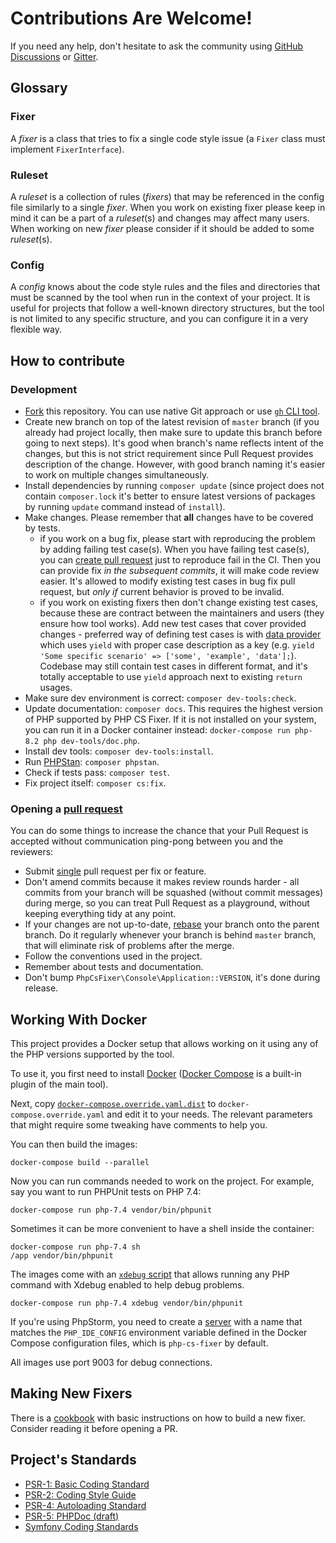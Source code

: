 # Contributions Are Welcome!

If you need any help, don't hesitate to ask the community using [GitHub Discussions](https://github.com/PHP-CS-Fixer/PHP-CS-Fixer/discussions/categories/q-a) or [Gitter](https://gitter.im/PHP-CS-Fixer/Lobby).

## Glossary

### Fixer

A *fixer* is a class that tries to fix a single code style issue (a ``Fixer`` class must implement ``FixerInterface``).

### Ruleset

A *ruleset* is a collection of rules (*fixers*) that may be referenced in the config file similarly to a single *fixer*. When you work on existing fixer please keep in mind it can be a part of a *ruleset*(s) and changes may affect many users. When working on new *fixer* please consider if it should be added to some *ruleset*(s).

### Config

A *config* knows about the code style rules and the files and directories that must be scanned by the tool when run in the context of your project. It is useful for projects that follow a well-known directory structures, but the tool is not limited to any specific structure, and you can configure it in a very flexible way.

## How to contribute

### Development

* [Fork](https://help.github.com/articles/fork-a-repo/) this repository. You can use native Git approach or use [`gh` CLI tool](https://cli.github.com/).
* Create new branch on top of the latest revision of `master` branch (if you already had project locally, then make sure to update this branch before going to next steps). It's good when branch's name reflects intent of the changes, but this is not strict requirement since Pull Request provides description of the change. However, with good branch naming it's easier to work on multiple changes simultaneously.
* Install dependencies by running `composer update` (since project does not contain `composer.lock` it's better to ensure latest versions of packages by running `update` command instead of `install`).
* Make changes. Please remember that **all** changes have to be covered by tests.
  * if you work on a bug fix, please start with reproducing the problem by adding failing test case(s). When you have failing test case(s), you can [create pull request](#opening-a-pull-request) just to reproduce fail in the CI. Then you can provide fix _in the subsequent commits_, it will make code review easier. It's allowed to modify existing test cases in bug fix pull request, but *only if* current behavior is proved to be invalid.
  * if you work on existing fixers then don't change existing test cases, because these are contract between the maintainers and users (they ensure how tool works). Add new test cases that cover provided changes - preferred way of defining test cases is with [data provider](https://docs.phpunit.de/en/10.0/writing-tests-for-phpunit.html#data-providers) which uses `yield` with proper case description as a key (e.g. `yield 'Some specific scenario' => ['some', 'example', 'data'];`). Codebase may still contain test cases in different format, and it's totally acceptable to use `yield` approach next to existing `return` usages.
* Make sure dev environment is correct: `composer dev-tools:check`.
* Update documentation: `composer docs`. This requires the highest version of PHP supported by PHP CS Fixer. If it is not installed on your system, you can run it in a Docker container instead: `docker-compose run php-8.2 php dev-tools/doc.php`.
* Install dev tools: `composer dev-tools:install`.
* Run [PHPStan](https://phpstan.org/user-guide/getting-started): `composer phpstan`.
* Check if tests pass: `composer test`.
* Fix project itself: `composer cs:fix`.

### Opening a [pull request](https://help.github.com/articles/about-pull-requests/)

You can do some things to increase the chance that your Pull Request is accepted without communication ping-pong between you and the reviewers:

* Submit [single](https://en.wikipedia.org/wiki/Single-responsibility_principle) pull request per fix or feature.
* Don't amend commits because it makes review rounds harder - all commits from your branch will be squashed (without commit messages) during merge, so you can treat Pull Request as a playground, without keeping everything tidy at any point.
* If your changes are not up-to-date, [rebase](https://git-scm.com/docs/git-rebase) your branch onto the parent branch. Do it regularly whenever your branch is behind `master` branch, that will eliminate risk of problems after the merge.
* Follow the conventions used in the project.
* Remember about tests and documentation.
* Don't bump `PhpCsFixer\Console\Application::VERSION`, it's done during release.

## Working With Docker

This project provides a Docker setup that allows working on it using any of the PHP versions supported by the tool.

To use it, you first need to install [Docker](https://docs.docker.com/get-docker/) ([Docker Compose](https://docs.docker.com/compose/) is a built-in plugin of the main tool).

Next, copy [`docker-compose.override.yaml.dist`](./docker-compose.override.yaml.dist) to `docker-compose.override.yaml` and edit it to your needs. The relevant parameters that might require some tweaking have comments to help you.

You can then build the images:

```console
docker-compose build --parallel
```

Now you can run commands needed to work on the project. For example, say you want to run PHPUnit tests on PHP 7.4:

```console
docker-compose run php-7.4 vendor/bin/phpunit
```

Sometimes it can be more convenient to have a shell inside the container:

```console
docker-compose run php-7.4 sh
/app vendor/bin/phpunit
```

The images come with an [`xdebug` script](github.com/julienfalque/xdebug/) that allows running any PHP command with Xdebug enabled to help debug problems.

```console
docker-compose run php-7.4 xdebug vendor/bin/phpunit
```

If you're using PhpStorm, you need to create a [server](https://www.jetbrains.com/help/phpstorm/servers.html) with a name that matches the `PHP_IDE_CONFIG` environment variable defined in the Docker Compose configuration files, which is `php-cs-fixer` by default.

All images use port 9003 for debug connections.

## Making New Fixers

There is a [cookbook](doc/cookbook_fixers.rst) with basic instructions on how to build a new fixer. Consider reading it before opening a PR.

## Project's Standards

* [PSR-1: Basic Coding Standard](https://github.com/php-fig/fig-standards/blob/master/accepted/PSR-1-basic-coding-standard.md)
* [PSR-2: Coding Style Guide](https://github.com/php-fig/fig-standards/blob/master/accepted/PSR-2-coding-style-guide.md)
* [PSR-4: Autoloading Standard](https://github.com/php-fig/fig-standards/blob/master/accepted/PSR-4-autoloader.md)
* [PSR-5: PHPDoc (draft)](https://github.com/phpDocumentor/fig-standards/blob/master/proposed/phpdoc.md)
* [Symfony Coding Standards](https://symfony.com/doc/current/contributing/code/standards.html)
